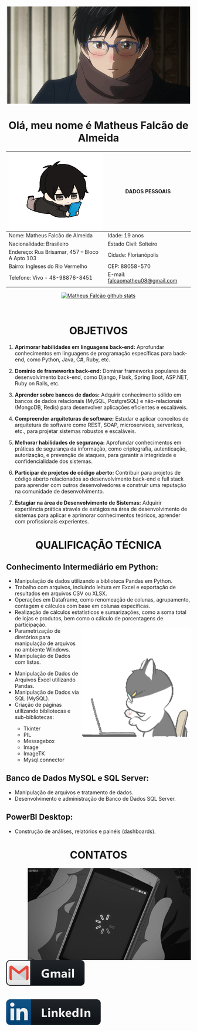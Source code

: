 <p align="center">
  <a><img src="imgs/anime2.gif" alt="Banner"></a>
</p>


<h1 align="center">Olá, meu nome é Matheus Falcão de Almeida</h1>

| ![GIF](imgs/anime3.gif) | **DADOS PESSOAIS** |
|--------------------|---------------------|
| Nome: Matheus Falcão de Almeida | Idade: 19 anos |
| Nacionalidade: Brasileiro | Estado Civil: Solteiro |
| Endereço: Rua Brisamar, 457 – Bloco A Apto 103 | Cidade: Florianópolis |
| Bairro: Ingleses do Rio Vermelho | CEP: 88058-570 |
| Telefone: Vivo - 48-98876-8451 |E-mail: [falcaomatheu08@gmail.com](mailto:falcaomatheu08@gmail.com) |
|                                                                                                     |

<p align="center">
  <a href="https://github.com/izuki005"><img src="https://github-readme-stats.vercel.app/api?username=izuki005&hide_border=true&show_icons=true&theme=radical" alt="Matheus Falcão github stats"></a>
</p>
<br>

<h1 align="center">OBJETIVOS</h1>

1. **Aprimorar habilidades em linguagens back-end:** Aprofundar conhecimentos em linguagens de programação específicas para back-end, como Python, Java, C#, Ruby, etc.

2. **Domínio de frameworks back-end:** Dominar frameworks populares de desenvolvimento back-end, como Django, Flask, Spring Boot, ASP.NET, Ruby on Rails, etc.

3. **Aprender sobre bancos de dados:** Adquirir conhecimento sólido em bancos de dados relacionais (MySQL, PostgreSQL) e não-relacionais (MongoDB, Redis) para desenvolver aplicações eficientes e escaláveis.

4. **Compreender arquiteturas de software:** Estudar e aplicar conceitos de arquitetura de software como REST, SOAP, microservices, serverless, etc., para projetar sistemas robustos e escaláveis.

5. **Melhorar habilidades de segurança:** Aprofundar conhecimentos em práticas de segurança da informação, como criptografia, autenticação, autorização, e prevenção de ataques, para garantir a integridade e confidencialidade dos sistemas.

6. **Participar de projetos de código aberto:** Contribuir para projetos de código aberto relacionados ao desenvolvimento back-end e full stack para aprender com outros desenvolvedores e construir uma reputação na comunidade de desenvolvimento.

7. **Estagiar na área de Desenvolvimento de Sistemas:** Adquirir experiência prática através de estágios na área de desenvolvimento de sistemas para aplicar e aprimorar conhecimentos teóricos, aprender com profissionais experientes.

<h1 align="center">QUALIFICAÇÃO TÉCNICA</h1>

<h2>Conhecimento Intermediário em Python:</h2>
<ul>
  <li>Manipulação de dados utilizando a biblioteca Pandas em Python.</li>
  <li>Trabalho com arquivos, incluindo leitura em Excel e exportação de resultados em arquivos CSV ou XLSX.</li>
  <li>Operações em Dataframe, como renomeação de colunas, agrupamento, contagem e cálculos com base em colunas específicas.</li>
  <li>Realização de cálculos estatísticos e sumarizações, como a soma total de lojas e produtos, bem como o cálculo de porcentagens de participação.</li>
  <img align="right" src="imgs/cat.gif" alt="GIF"  height="300">
  <li>Parametrização de diretórios para manipulação de arquivos no ambiente Windows.</li>
  <li>Manipulação de Dados com listas.</li>
</ul>

<ul>
  <li>Manipulação de Dados de Arquivos Excel utilizando Pandas.</li>
  <li>Manipulação de Dados via SQL (MySQL).</li>
  <li>Criação de páginas utilizando bibliotecas e sub-bibliotecas:</li>
  <ul>
    <li>Tkinter</li>
    <li>PIL</li>
    <li>Messagebox</li>
    <li>Image</li>
    <li>ImageTK</li>
    <li>Mysql.connector</li>
  </ul>
</ul>

<h2>Banco de Dados MySQL e SQL Server:</h2>
<ul>
  <li>Manipulação de arquivos e tratamento de dados.</li>
  <li>Desenvolvimento e administração de Banco de Dados SQL Server.</li>
</ul>

<h2>PowerBI Desktop:</h2>
<ul>
  <li>Construção de análises, relatórios e painéis (dashboards).</li>
</ul>

<h1 align="center"> CONTATOS</h1>
 <img align="right" src="imgs/cellphone.gif" alt="GIF"  height="250">

<div align="left">
  <a href="mailto:falcaomatheus08@gmail.com">
    <img style="margin-right: 20px;" alt="Gmail"  height="70" src="imgs/gmail.png" />
  </a>
  <br>
  <br>
  <br>
  <a href="https://www.linkedin.com/in/matheus-falc%C3%A3o-de-almeida-a96087262/">
    <img alt="Linkedin" height="70" src="imgs/linkedin.png" />
  </a>
</div>
